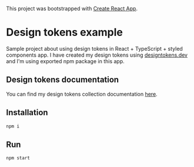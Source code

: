 This project was bootstrapped with [Create React App](https://github.com/facebook/create-react-app).

# Design tokens example
Sample project about using design tokens in React + TypeScript + styled components app. I have created my design tokens using [designtokens.dev](https://www.designtokens.dev) and I'm using exported npm package in this app.

## Design tokens documentation

You can find my design tokens collection documentation [here](https://app.designtokens.dev/preview/MdGzeXiZuQhvrCjZEfdNDvdztOn2/p0rTNtE8Xuux4fHntsrF).



## Installation

```bash
npm i
```

## Run

```bash
npm start
```